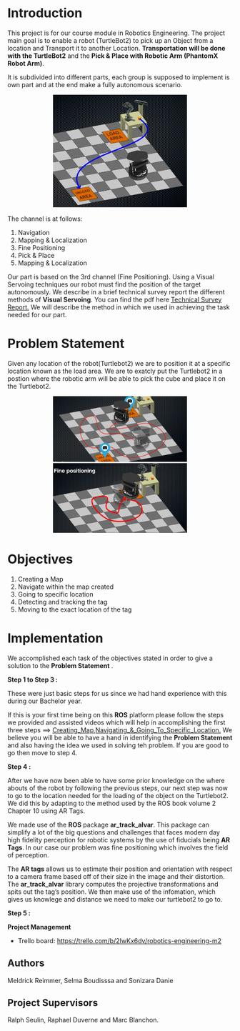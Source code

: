 # Introduction

This project is for our course module in Robotics Engineering. 
The project main goal is to enable a robot (TurtleBot2) to pick up an Object from a location and Transport it to another Location. **Transportation will be done with the TurtleBot2** and the **Pick & Place with Robotic Arm (PhantomX Robot Arm)**. 

It is subdivided into different parts, each group is supposed to implement is own part and at the end make a fully autonomous scenario.

<p align="center">
<img src="Materials/images/intro.JPG" width="300">
</p>

The channel is at follows:
1. Navigation
2. Mapping & Localization
3. Fine Positioning 
4. Pick & Place
5. Mapping & Localization

Our part is based on the 3rd channel (Fine Positioning). Using a Visual Servoing techniques our robot must find the position of the target autonomously.
We describe in a brief technical survey report the different methods of **Visual Servoing**. You can find the pdf here [Technical Survey Report.](https://github.com/brown4eva/RoboticsEngineeringProject_FinePositioning/tree/master/TechnicalSurveyReport)
We will describe the method in which we used in achieving the task needed for our part.

# Problem Statement
Given any location of the robot(Turtlebot2) we are to position it at a specific location known as the load area. We are to exatcly put the Turtlebot2 in a postion where the robotic arm will be able to pick the cube and place it on the Turtlebot2.

<p align="center">
<img src="Materials/images/pos2.JPG" width="300"> <img src="Materials/images/finepos.JPG" width="300"> 
</p>

# Objectives
1. Creating  a Map
2. Navigate within the map created 
3. Going to specific location 
4. Detecting and tracking the tag
5. Moving to the exact location of the tag

# Implementation
We accomplished each task of the objectives stated in order to give a solution to the **Problem Statement** . 

**Step 1 to Step 3 :** 

These were just basic steps for us since we had hand experience with this during our Bachelor year.

If this is your first time being on this **ROS** platform please follow the steps we provided and assisted videos which will help in accomplishing the first three steps ==> [Creating_Map,Navigating_&_Going_To_Specific_Location.](https://github.com/brown4eva/RoboticsEngineeringProject_FinePositioning/tree/master/Implementations) We believe you will be able to have a hand in identifying the **Problem Statement** and also having the idea we used in solving teh problem. If you are good to go then move to step 4.

**Step 4 :**

After we have now been able to have some prior knowledge on the where abouts of the robot by following the previous steps, our next step was now to go to the location needed for the loading of the object on the Turtlebot2. We did this by adapting to the method used by the ROS book volume 2 Chapter 10 using AR Tags.

We made use of the **ROS** package **ar_track_alvar**. This package can simplify a lot of the big questions and challenges that faces modern day high fidelity perception for robotic systems by the use of fiducials being **AR Tags**. In our case our problem was fine positioning which involves the field of perception.

The **AR tags** allows us to estimate their position and orientation with respect to a camera frame based off of their size in the image and their distortion. The **ar_track_alvar** library computes the projective transformations and spits out the tag’s position. We then make use of the infomation, which gives us knowlege and distance we need to make our turtlebot2 to go to.





**Step 5 :**




 

**Project Management**
- Trello board: https://trello.com/b/2IwKx6dv/robotics-engineering-m2

## Authors
Meldrick Reimmer, Selma Boudisssa and Sonizara Danie


## Project Supervisors
Ralph Seulin, Raphael Duverne and Marc Blanchon.
 


